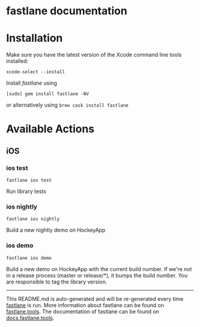 fastlane documentation
================
# Installation

Make sure you have the latest version of the Xcode command line tools installed:

```
xcode-select --install
```

Install _fastlane_ using
```
[sudo] gem install fastlane -NV
```
or alternatively using `brew cask install fastlane`

# Available Actions
## iOS
### ios test
```
fastlane ios test
```
Run library tests
### ios nightly
```
fastlane ios nightly
```
Build a new nightly demo on HockeyApp
### ios demo
```
fastlane ios demo
```
Build a new demo on HockeyApp with the current build number. If we're not in a release process (master or release/*), it bumps the build number. You are responsible to tag the library version.

----

This README.md is auto-generated and will be re-generated every time [fastlane](https://fastlane.tools) is run.
More information about fastlane can be found on [fastlane.tools](https://fastlane.tools).
The documentation of fastlane can be found on [docs.fastlane.tools](https://docs.fastlane.tools).
